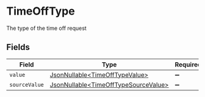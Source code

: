 # TimeOffType

The type of the time off request


## Fields

| Field                                                                                      | Type                                                                                       | Required                                                                                   | Description                                                                                |
| ------------------------------------------------------------------------------------------ | ------------------------------------------------------------------------------------------ | ------------------------------------------------------------------------------------------ | ------------------------------------------------------------------------------------------ |
| `value`                                                                                    | [JsonNullable\<TimeOffTypeValue>](../../models/components/TimeOffTypeValue.md)             | :heavy_minus_sign:                                                                         | N/A                                                                                        |
| `sourceValue`                                                                              | [JsonNullable\<TimeOffTypeSourceValue>](../../models/components/TimeOffTypeSourceValue.md) | :heavy_minus_sign:                                                                         | N/A                                                                                        |